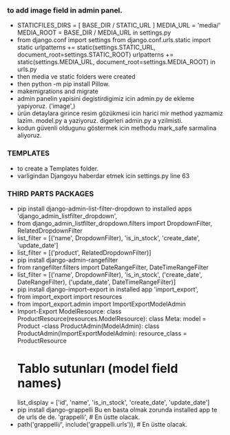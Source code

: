 ### to add image field in admin panel.
- STATICFILES_DIRS = [ BASE_DIR / STATIC_URL ]
MEDIA_URL = 'media/'
MEDIA_ROOT = BASE_DIR / MEDIA_URL  in settings.py
- from django.conf import settings
from django.conf.urls.static import static
urlpatterns += static(settings.STATIC_URL, document_root=settings.STATIC_ROOT)
urlpatterns += static(settings.MEDIA_URL, document_root=settings.MEDIA_ROOT)    in urls.py
- then media ve static folders were created
- then python -m pip install Pillow.  
- makemigrations and migrate
- admin panelin yapisini degistirdigimiz icin admin.py de ekleme yapiyoruz. ('image',)
- ürün detaylara girince resim gözükmesi icin harici mir method yazmamiz lazim. model.py a yaziyoruz. digerleri admin.py a yzilmisti.
- kodun güvenli oldugunu göstermek icin methodu mark_safe sarmalina aliyoruz.

### TEMPLATES
- to create a Templates folder.
- varligindan Djangoyu haberdar etmek icin settings.py line 63 

### THIRD PARTS PACKAGES
- pip install django-admin-list-filter-dropdown    to installed apps    'django_admin_listfilter_dropdown',
- from django_admin_listfilter_dropdown.filters import DropdownFilter, RelatedDropdownFilter
- list_filter = [('name', DropdownFilter), 'is_in_stock', 'create_date', 'update_date']
- list_filter = [('product', RelatedDropdownFilter)]
- pip install django-admin-rangefilter 
- from rangefilter.filters import DateRangeFilter, DateTimeRangeFilter 
- list_filter = [('name', DropdownFilter), 'is_in_stock', ('create_date', DateRangeFilter), ('update_date', DateTimeRangeFilter)]
- pip install django-import-export      in installed app    'import_export',
- from import_export import resources
- from import_export.admin import ImportExportModelAdmin
- Import-Export ModelResource:
class ProductResource(resources.ModelResource):
    class Meta:
        model = Product
-class ProductAdmin(ModelAdmin):
class ProductAdmin(ImportExportModelAdmin):
    resource_class = ProductResource
    # Tablo sutunları (model field names)
    list_display = ['id', 'name', 'is_in_stock', 'create_date', 'update_date']
- pip install django-grappelli   Bu en basta olmak zorunda installed app te de urls de de.   'grappelli', # En üstte olacak.
- path('grappelli/', include('grappelli.urls')), # En üstte olacak.

